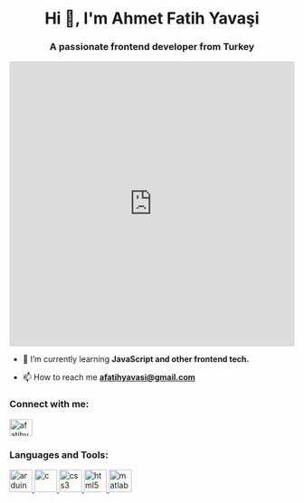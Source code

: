 <h1 align="center">Hi 👋, I'm Ahmet Fatih Yavaşi</h1>
<h3 align="center">A passionate frontend developer from Turkey</h3>
<div style="width:100%;height:0;padding-bottom:100%;position:relative;"><iframe src="https://giphy.com/embed/LmNwrBhejkK9EFP504" width="100%" height="100%" style="position:absolute" frameBorder="0" class="giphy-embed" allowFullScreen></iframe></div>

- 🌱   I’m currently learning **JavaScript and other frontend tech.**

- 📫   How to reach me **afatihyavasi@gmail.com**


<h3 align="left">Connect with me:</h3>
<p align="left">
<a href="https://linkedin.com/in/afatihyavasi" target="blank"><img align="center" src="https://cdn.jsdelivr.net/npm/simple-icons@3.0.1/icons/linkedin.svg" alt="afatihyavasi" height="30" width="40" /></a>
</p>

<h3 align="left">Languages and Tools:</h3>
<p align="left"> <a href="https://www.arduino.cc/" target="_blank"> <img src="https://cdn.worldvectorlogo.com/logos/arduino-1.svg" alt="arduino" width="40" height="40"/> </a> <a href="https://www.cprogramming.com/" target="_blank"> <img src="https://devicons.github.io/devicon/devicon.git/icons/c/c-original.svg" alt="c" width="40" height="40"/> </a> <a href="https://www.w3schools.com/css/" target="_blank"> <img src="https://devicons.github.io/devicon/devicon.git/icons/css3/css3-original-wordmark.svg" alt="css3" width="40" height="40"/> </a> <a href="https://www.w3.org/html/" target="_blank"> <img src="https://devicons.github.io/devicon/devicon.git/icons/html5/html5-original-wordmark.svg" alt="html5" width="40" height="40"/> </a> <a href="https://www.mathworks.com/" target="_blank"> <img src="https://raw.githubusercontent.com/simple-icons/simple-icons/master/icons/mathworks.svg" alt="matlab" width="40" height="40"/> </a> </p>
